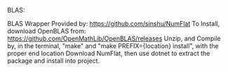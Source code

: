 BLAS:

BLAS Wrapper Provided by: https://github.com/sinshu/NumFlat
To Install, download OpenBLAS from: https://github.com/OpenMathLib/OpenBLAS/releases
Unzip, and Compile by, in the terminal, "make" and "make PREFIX={location} install", with the proper end location
Download NumFlat, then use dotnet to extract the package and install into project.
